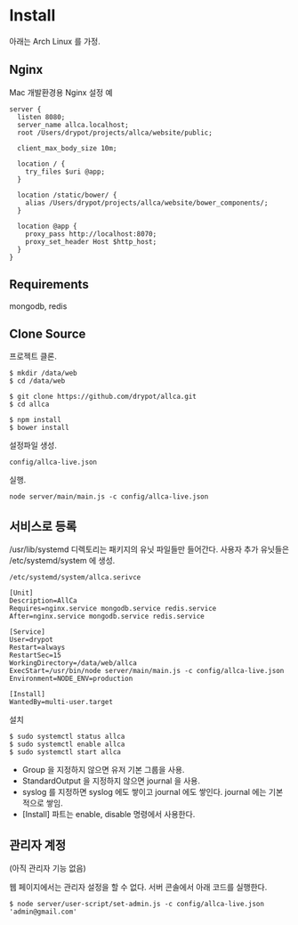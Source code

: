 # Install

아래는 Arch Linux 를 가정.

## Nginx

Mac 개발환경용 Nginx 설정 예

    server {
      listen 8080;
      server_name allca.localhost;
      root /Users/drypot/projects/allca/website/public;

      client_max_body_size 10m;

      location / {
        try_files $uri @app;
      }

      location /static/bower/ {
        alias /Users/drypot/projects/allca/website/bower_components/;
      }

      location @app {
        proxy_pass http://localhost:8070;
        proxy_set_header Host $http_host;
      }
    }

## Requirements

mongodb, redis

## Clone Source

프로젝트 클론.

    $ mkdir /data/web
    $ cd /data/web

    $ git clone https://github.com/drypot/allca.git
    $ cd allca

    $ npm install
    $ bower install

설정파일 생성.

    config/allca-live.json

실행.

    node server/main/main.js -c config/allca-live.json


## 서비스로 등록

/usr/lib/systemd 디렉토리는 패키지의 유닛 파일들만 들어간다.
사용자 추가 유닛들은 /etc/systemd/system 에 생성.

    /etc/systemd/system/allca.serivce

    [Unit]
    Description=AllCa
    Requires=nginx.service mongodb.service redis.service
    After=nginx.service mongodb.service redis.service

    [Service]
    User=drypot
    Restart=always
    RestartSec=15
    WorkingDirectory=/data/web/allca
    ExecStart=/usr/bin/node server/main/main.js -c config/allca-live.json
    Environment=NODE_ENV=production

    [Install]
    WantedBy=multi-user.target

설치

    $ sudo systemctl status allca
    $ sudo systemctl enable allca
    $ sudo systemctl start allca

* Group 을 지정하지 않으면 유저 기본 그룹을 사용.
* StandardOutput 을 지정하지 않으면 journal 을 사용.
* syslog 를 지정하면 syslog 에도 쌓이고 journal 에도 쌓인다. journal 에는 기본적으로 쌓임.
* [Install] 파트는 enable, disable 명령에서 사용한다.

## 관리자 계정

(아직 관리자 기능 없음)

웹 페이지에서는 관리자 설정을 할 수 없다. 서버 콘솔에서 아래 코드를 실행한다.

    $ node server/user-script/set-admin.js -c config/allca-live.json 'admin@gmail.com'
